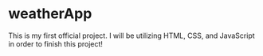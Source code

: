# weatherApp

This is my first official project. I will be utilizing HTML, CSS, and JavaScript in order to finish this project!
